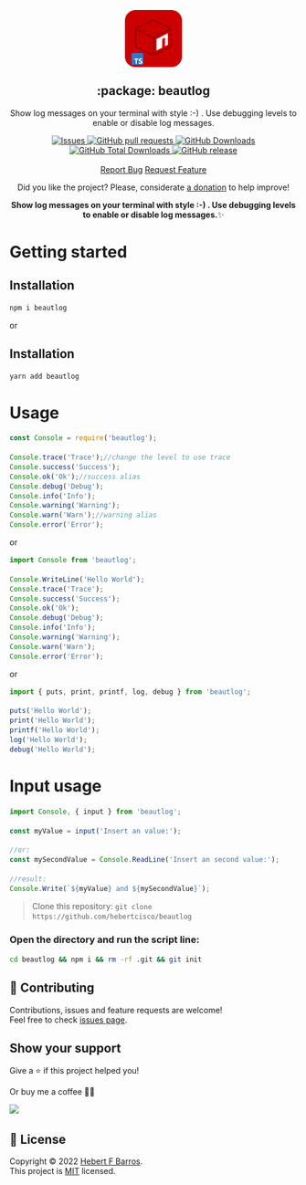 <p align="center">
 <img width="100px" src="https://raw.githubusercontent.com/hebertcisco/beautlog/main/.github/images/favicon512x512-npm.png" align="center" alt=":package: beautlog" />
 <h2 align="center">:package: beautlog</h2>
 <p align="center">Show log messages on your terminal with style :-) . Use debugging levels to enable or disable log messages.</p>
</p>

  <p align="center">
    <a href="https://github.com/hebertcisco/beautlog/issues">
      <img alt="Issues" src="https://img.shields.io/github/issues/hebertcisco/beautlog?style=flat&color=336791" />
    </a>
    <a href="https://github.com/hebertcisco/beautlog/pulls">
      <img alt="GitHub pull requests" src="https://img.shields.io/github/issues-pr/hebertcisco/beautlog?style=flat&color=336791" />
    </a>
     <a href="https://github.com/hebertcisco/beautlog">
      <img alt="GitHub Downloads" src="https://img.shields.io/npm/dw/beautlog?style=flat&color=336791" />
    </a>
    <a href="https://github.com/hebertcisco/beautlog">
      <img alt="GitHub Total Downloads" src="https://img.shields.io/npm/dt/beautlog?color=336791&label=Total%20downloads" />
    </a>
  <a href="https://github.com/hebertcisco/beautlog">
      <img alt="GitHub release" src="https://img.shields.io/github/release/hebertcisco/beautlog.svg" />
    </a>
    <br />
    <br />
  <a href="https://github.com/hebertcisco/beautlog/issues/new/choose">Report Bug</a>
  <a href="https://github.com/hebertcisco/beautlog/issues/new/choose">Request Feature</a>
  </p>

<p align="center">Did you like the project? Please, considerate <a href="https://www.buymeacoffee.com/hebertcisco">a donation</a> to help improve!</p>

<p align="center"><strong>Show log messages on your terminal with style :-) . Use debugging levels to enable or disable log messages.</strong>✨</p>


# Getting started

## Installation

```bash
npm i beautlog
```
or
## Installation

```bash
yarn add beautlog
```
# Usage
```js
const Console = require('beautlog');

Console.trace('Trace');//change the level to use trace
Console.success('Success');
Console.ok('Ok');//success alias
Console.debug('Debug');
Console.info('Info');
Console.warning('Warning');
Console.warn('Warn');//warning alias
Console.error('Error');
```
or
```ts
import Console from 'beautlog';

Console.WriteLine('Hello World');
Console.trace('Trace');
Console.success('Success');
Console.ok('Ok');
Console.debug('Debug');
Console.info('Info');
Console.warning('Warning');
Console.warn('Warn');
Console.error('Error');
```
or
```ts
import { puts, print, printf, log, debug } from 'beautlog';

puts('Hello World');
print('Hello World');
printf('Hello World');
log('Hello World');
debug('Hello World');
```

# Input usage
```ts
import Console, { input } from 'beautlog';

const myValue = input('Insert an value:');

//or:
const mySecondValue = Console.ReadLine('Insert an second value:');

//result:
Console.Write(`${myValue} and ${mySecondValue}`);
```
> Clone this repository: `git clone https://github.com/hebertcisco/beautlog`

### Open the directory and run the script line:

```bash
cd beautlog && npm i && rm -rf .git && git init
```

## 🤝 Contributing

Contributions, issues and feature requests are welcome!<br />Feel free to check [issues page](issues).

## Show your support

Give a ⭐️ if this project helped you!

Or buy me a coffee 🙌🏾

<a href="https://www.buymeacoffee.com/hebertcisco">
    <img src="https://img.buymeacoffee.com/button-api/?text=Buy me a coffee&emoji=&slug=hebertcisco&button_colour=FFDD00&font_colour=000000&font_family=Inter&outline_colour=000000&coffee_colour=ffffff" />
</a>

## 📝 License

Copyright © 2022 [Hebert F Barros](https://github.com/hebertcisco).<br />
This project is [MIT](LICENSE) licensed.
